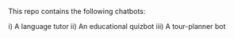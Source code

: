 This repo contains the following chatbots:

i) A language tutor
ii) An educational quizbot
iii) A tour-planner bot
